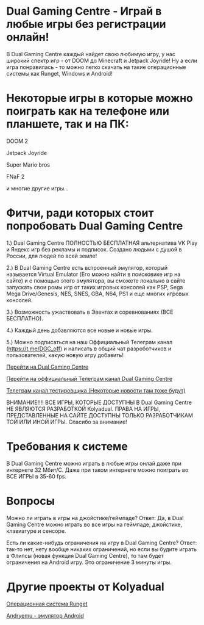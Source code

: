 # Dual Gaming Centre - Играй в любые игры без регистрации онлайн!

В Dual Gaming Centre каждый найдет свою любимую игру, у нас широкий спектр игр - от DOOM до Minecraft и Jetpack Joyride! Ну а если игра понравилась - то можно легко скачать на такие операционные системы как Runget, Windows и Android!

# Некоторые игры в которые можно поиграть как на телефоне или планшете, так и на ПК:

DOOM 2

Jetpack Joyride

Super Mario bros

FNaF 2

и многие другие игры...

# Фитчи, ради которых стоит попробовать Dual Gaming Centre

1.) Dual Gaming Centre ПОЛНОСТЬЮ БЕСПЛАТНАЯ альтернатива VK Play и Яндекс игр без рекламы и подписок. Создано людьми с душой в России, для людей по всей земле!

2.) В Dual Gaming Centre есть встроенный эмулятор, который называется Virtual Emulator (Его можно найти в поисковике игр на сайте) и с помощью этого эмулятора, вы сможете локально в сайте запускать свои ромы игр от таких игровых консолей как PSP, Sega Mega Drive/Genesis, NES, SNES, GBA, N64, PS1 и еще многих игровых консолей.

3.) Возможность ужаствовать в Эвентах и соревнованиях (ВСЕ БЕСПЛАТНО).

4.) Каждый день добавляются все новые и новые игры.

5.) Можно подписаться на наш Оффициальный Телеграм канал (https://t.me/DGC_off) и написать в общий чат разроботчиков и пользователей, какую новую игру добавить!

<a href="https://kolyadual.github.io/dualgamingcentre/">Перейти на Dual Gaming Centre</a>

<a href="https://t.me/DGC_off">Перейти на оффициальный Телеграм канал Dual Gaming Centre</a>


<a href="https://t.me/fffbnx">Телеграм канал тестировщика (Некоторые новости там тоже будут)</a>

ВНИМАНИЕ!!!! ВСЕ ИГРЫ, КОТОРЫЕ ДОСТУПНЫ В Dual Gaming Centre НЕ ЯВЛЯЮТСЯ РАЗРАБОТКОЙ Kolyadual. ПРАВА НА ИГРЫ, ПРЕДСТАВЛЕННЫЕ НА САЙТЕ ДОСТУПНЫ ТОЛЬКО РАЗРАБОТЧИКАМ ТОЙ ИЛИ ИНОЙ ИГРЫ. Спасибо за внимание!

# Требования к системе

В Dual Gaming Centre можно играть в любые игры онлай даже при интернете 32 Мбит/С. Даже при таком интернете можно поиграть во ВСЕ ИГРЫ в 35-60 fps.

# Вопросы

Можно ли играть в игры на джойстике/геймпаде? Ответ: Да, в Dual Gaming Centre можно играть во все игры на геймпаде, джойстике, клавиатуре и сенсоре.

Есть ли какие-нибудь ограничения на игру в Dual Gaming Centre? Ответ: так-то нет, нету вообще никаких ограничений, но если вы будите играть в Флипсы (новая функция Dual Gaming Centre), то там будет ограничения на Android игру. Это ограничение 3 минуты игры. 

# Другие проекты от Kolyadual

<a href="https://github.com/Kolyadual/Runget-next_generating_operating_system?ysclid=mdr9zpvc7i263586957">Операционная система Runget</a>

<a href="https://github.com/Kolyadual/Andryemu">Andryemu - эмулятор Android</a>
